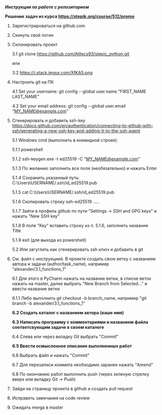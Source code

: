 ***Инструкция по работе с репозиторием***

**Решение задач из курса https://stepik.org/course/512/promo**

1. Зарегистрироваться на github.com
2. Скинуть свой логин
3. Склонировать проект 

    3.1 git clone https://github.com/Alllecs93/stepic_python.git
  
    или

    3.2 https://i.stack.imgur.com/XfKA5.png
  
4. Настроить git на ПК

    4.1 Set your username: git config --global user.name "FIRST_NAME LAST_NAME"

    4.2 Set your email address: git config --global user.email "MY_NAME@example.com"
5. Сгенерировать и добавить ssh-key https://docs.github.com/en/authentication/connecting-to-github-with-ssh/generating-a-new-ssh-key-and-adding-it-to-the-ssh-agent

    5.1 Windows cmd (выполнить в командной строке):

    5.1.1 powershell

    5.1.2 ssh-keygen.exe -t ed25519 -C "MY_NAME@example.com"

    5.1.3 По желанию заполнить все поля (необязательно) и нажать Enter

    5.1.4 Сохранить указанный путь:  C:\Users\USERNAME/.ssh/id_ed25519.pub

    5.1.5 cat C:\Users\USERNAME/.ssh/id_ed25519.pub

    5.1.6 Скопировать строку ssh-ed25519 .....

    5.1.7 Зайти в профиль github по пути "Settings -> SSH and GPG keys" и нажать "New SSH key"

    5.1.8 В поле "Key" вставить строку из п. 5.1.6, заполнить название Title

    5.1.9 exit (для выхода из powershell)

    5.2 Или загуглить как сгенерировать ssh ключ и добавить в git

6. См. файл с инструкцией. В проекте создать свою ветку с названием автора и задачи (author/task_name), например "alexander/3.1_functions_1"

    6.1 Для этого в PyCharm нажать на название ветки, в списке веток нажать на master, далее выбрать "New Branch from Selected..." и ввести название ветки

    6.1.1 Либо выполнить git checkout -b branch_name, например "git branch -b alexander/3.1_functions_1"

    **6.2 Создать каталог с названием автора (ваше имя)**

    **6.3 Написать программу с комментариями и названием файла соответсвующим задаче в своем каталоге**

    6.4 Слева или через вкладку Git выбрать "Commit"

    **6.5 Ввести осмысленное описание выполненных работ**

    6.6 Выбрать файл и нажать "Commit"

    6.7 Для перезаписи коммита необходимо заранее нажать "Amend"

    6.8 По окончанию работ выполнить push (через зеленую стрелку вверх или вкладку Git -> Push)
7. Зайди на страницу проекта в github и создать pull request
8. Исправить замечания на code review
9. Ожидать merga в master
